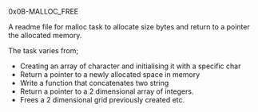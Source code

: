 0x0B-MALLOC_FREE

A readme file for malloc task to allocate size bytes and
return to a pointer the allocated memory.

The task varies from;
- Creating an array of character and initialising it with a specific char
- Return a pointer to a newly allocated space in memory
- Write a function that concatenates two string
- Return a pointer to a 2 dimensional array of integers.
- Frees a 2 dimensional grid previously created etc.
